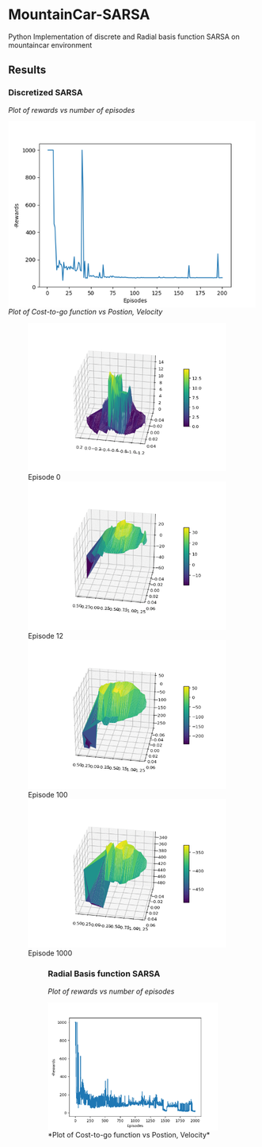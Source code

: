 # MountainCar-SARSA
Python Implementation of discrete and Radial basis function SARSA on mountaincar environment

## Results
### Discretized SARSA
*Plot of rewards vs number of episodes*


<img align="left" img src="images/Figure_1.png" width="500"> <br/><br/><br/><br/><br/><br/>





<br/> *Plot of Cost-to-go function vs Postion, Velocity*

<figure>
  <img src="images/animated_volcano0.gif" width="400"> 
  <figcaption> Episode 0 </figcaption>
  <img src="images/animated_volcano12.gif" width="400" >
  <figcaption> Episode 12 </figcaption> 
  <img src="images/animated_volcano104.gif" width="400">
  <figcaption> Episode 100 </figcaption>
  <img src="images/animated_volcano.gif" width="400">
  <figcaption> Episode 1000 </figcaption>
<figure>

### Radial Basis function SARSA
*Plot of rewards vs number of episodes*

<img align="left" img src="images/Figure_2.png" width="400"> 






\*Plot of Cost-to-go function vs Postion, Velocity*
